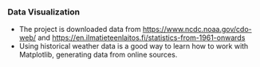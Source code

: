 ### Data Visualization
- The project is downloaded data from https://www.ncdc.noaa.gov/cdo-web/ and https://en.ilmatieteenlaitos.fi/statistics-from-1961-onwards
- Using historical weather data is a good way to learn how to work with Matplotlib, generating data from online sources.
